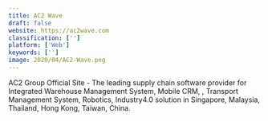 ```yaml
---
title: AC2 Wave
draft: false 
website: https://ac2wave.com
classification: ['']
platform: ['Web']
keywords: ['']
image: 2020/04/AC2-Wave.png
---
```

AC2 Group Official Site - The leading supply chain software provider for Integrated Warehouse Management System, Mobile CRM, , Transport Management System, Robotics, Industry4.0 solution in Singapore, Malaysia, Thailand, Hong Kong, Taiwan, China.